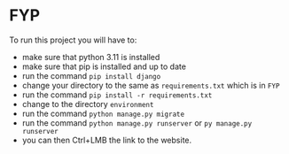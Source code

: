 # FYP
To run this project you will have to:
- make sure that python 3.11 is installed 
- make sure that pip is installed and up to date
- run the command `pip install django`
- change your directory to the same as `requirements.txt` which is in `FYP`
- run the command `pip install -r requirements.txt`
- change to the directory `environment`
- run the command `python manage.py migrate`
- run the command `python manage.py runserver` or `py manage.py runserver`
- you can then Ctrl+LMB the link to the website.
